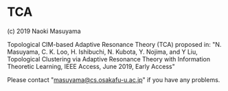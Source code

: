# TCA

(c) 2019 Naoki Masuyama
 
Topological CIM-based Adaptive Resonance Theory (TCA) proposed in:
"N. Masuyama, C. K. Loo, H. Ishibuchi, N. Kubota, Y. Nojima, and Y Liu, Topological Clustering via Adaptive Resonance Theory with Information Theoretic Learning, IEEE Access, June 2019, Early Access"

Please contact "masuyama@cs.osakafu-u.ac.jp" if you have any problems.



